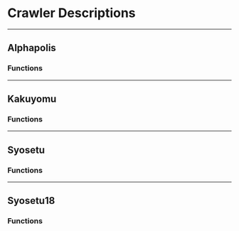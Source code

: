 # Crawler Descriptions

----
## Alphapolis 

### Functions

---

## Kakuyomu
### Functions

---

## Syosetu
### Functions

---

## Syosetu18
### Functions


